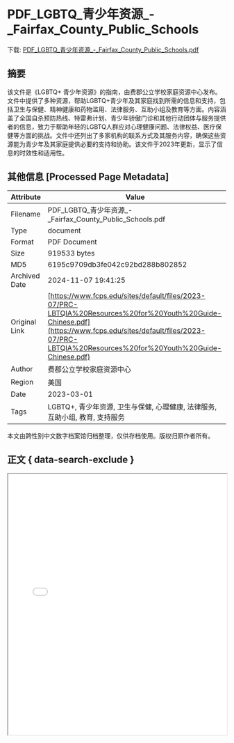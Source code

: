 # PDF_LGBTQ_青少年资源_-_Fairfax_County_Public_Schools

<!-- tcd_download_link -->
下载: <a href="../PDF_LGBTQ_青少年资源_-_Fairfax_County_Public_Schools.pdf" download>PDF_LGBTQ_青少年资源_-_Fairfax_County_Public_Schools.pdf</a>
<!-- tcd_download_link_end -->

## 摘要

<!-- tcd_abstract -->
该文件是《LGBTQ+ 青少年资源》的指南，由费郡公立学校家庭资源中心发布。文件中提供了多种资源，帮助LGBTQ+青少年及其家庭找到所需的信息和支持，包括卫生与保健、精神健康和药物滥用、法律服务、互助小组及教育等方面。内容涵盖了全国自杀预防热线、特雷弗计划、青少年骄傲门诊和其他行动团体与服务提供者的信息，致力于帮助年轻的LGBTQ人群应对心理健康问题、法律权益、医疗保健等方面的挑战。文件中还列出了多家机构的联系方式及其服务内容，确保这些资源能为青少年及其家庭提供必要的支持和协助。该文件于2023年更新，显示了信息的时效性和适用性。

<!-- tcd_abstract_end -->

## 其他信息 [Processed Page Metadata]

| Attribute       | Value                                  |
|-----------------|----------------------------------------|
| Filename        | PDF_LGBTQ_青少年资源_-_Fairfax_County_Public_Schools.pdf                             |
| Type            | document                                 |
| Format          | PDF Document                               |
| Size            | 919533 bytes                           |
| MD5             | 6195c9709db3fe042c92bd288b802852                                  |
| Archived Date   | 2024-11-07 19:41:25                             |
| Original Link   | [https://www.fcps.edu/sites/default/files/2023-07/PRC-LBTQIA%20Resources%20for%20Youth%20Guide-Chinese.pdf](https://www.fcps.edu/sites/default/files/2023-07/PRC-LBTQIA%20Resources%20for%20Youth%20Guide-Chinese.pdf)                         |
| Author          | 费郡公立学校家庭资源中心                               |
| Region          | 美国                               |
| Date            | 2023-03-01                                 |
| Tags            | LGBTQ+, 青少年资源, 卫生与保健, 心理健康, 法律服务, 互助小组, 教育, 支持服务                                 |

本文由跨性别中文数字档案馆归档整理，仅供存档使用。版权归原作者所有。


## 正文 { data-search-exclude }

<!-- tcd_main_text -->
<iframe src="../PDF_LGBTQ_青少年资源_-_Fairfax_County_Public_Schools.pdf" width="100%" height="600px">
    <p>无法显示PDF，请下载查看。</p>
</iframe>
<!-- tcd_main_text_end -->


